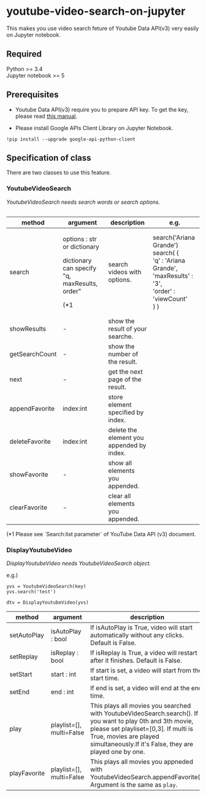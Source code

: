 # youtube-video-search-on-jupyter
This makes you use video search feture of Youtube Data API(v3) very easily on Jupyter notebook.

## Required
Python >= 3.4  
Jupyter notebook >= 5

## Prerequisites 

- Youtube Data API(v3) require you to prepare API key.
To get the key, please read [this manual](https://developers.google.com/youtube/v3/getting-started).

- Please install Google APIs Client Library on Jupyter Notebook.

```
!pip install --upgrade google-api-python-client
```
## Specification of class
There are two classes to use this feature.

### YoutubeVideoSearch

*YoutubeVideoSearch needs search words or search options.* 

```

```

|method|argument|description|e.g.|
| --- | --- | --- | --- |
|search| <p>options : str or dictionary</p><p> dictionary can specify "q, maxResults, order"</p><p>(*1</p> | search videos with options. | search('Ariana Grande') 　<br> search( { <br>  'q' : 'Ariana Grande', <br>  'maxResults' : '3', <br>  'order' : 'viewCount' <br>} )|
|showResults| - | show the result of your searche. ||
|getSearchCount| - | show the number of the result. ||
|next| - | get the next page of the result. ||
|appendFavorite| index:int | store element specified by index. ||
|deleteFavorite| index:int | delete the element you appended by index. ||
|showFavorite| - | show all elements you appended. ||
|clearFavorite| - | clear all elements you appended. ||

<p>(*1 Please see `Search:list parameter` of YouTube Data API (v3) document.</p>

### DisplayYoutubeVideo

*DisplayYoutubeVideo needs YoutubeVideoSearch object.* 

e.g.)

```
yvs = YoutubeVideoSearch(key)
yvs.search('test')

dtv = DisplayYoutubeVideo(yvs)
```

|method|argument|description|
| --- | --- | --- |
|setAutoPlay| isAutoPlay : bool | If isAutoPlay is True, video will start automatically without any clicks. Default is False. |
|setReplay| isReplay : bool | If isReplay is True, a video will restart after it finishes. Default is False. |
|setStart| start : int | If start is set, a video will start from the start time. |
|setEnd| end : int | If end is set, a video will end at the end time. |
|play| playlist=[], multi=False | This plays all movies you searched with YoutubeVideoSearch.search(). If you want to play 0th and 3th movie, please set playliset=[0,3]. If multi is True, movies are played simultaneously.If it's False, they are played one by one. |
|playFavorite| playlist=[], multi=False | This plays all movies you appneded with YoutubeVideoSearch.appendFavorite(). Argument is the same as `play`.|
